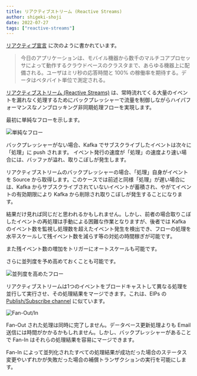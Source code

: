 ```yaml
---
title: リアクティブストリーム (Reactive Streams)
author: shigeki-shoji
date: 2022-07-27
tags: ["reactive-streams"]
---
```


[リアクティブ宣言](https://www.reactivemanifesto.org/ja) に次のように書かれています。

>今日のアプリケーションは、モバイル機器から数千のマルチコアプロセッサによって動作するクラウドベースのクラスタまで、あらゆる機器上に配備される。ユーザはミリ秒の応答時間と 100% の稼働率を期待する。データはペタバイト単位で測定される。

[リアクティブストリーム (Reactive Streams)](https://www.reactive-streams.org/) は、常時流れてくる大量のイベントを漏れなく処理するためにバックプレッシャーで流量を制御しながらハイパフォーマンスなノンブロッキング非同期処理フローを実現します。

最初に単純なフローを示します。

![単純なフロー](/img/blogs/2022/0727_reactivestreams-01.png)

バックプレッシャーがない場合、Kafka でサブスクライブしたイベントは次々に「処理」に push されます。
イベント発行の速度が「処理」の速度より速い場合には、バッファが溢れ、取りこぼしが発生します。

リアクティブストリームのバックプレッシャーの場合、「処理」自身がイベントを Source から取得します。このケースでは前述と同様「処理」が遅い場合には、Kafka からサブスクライブされていないイベントが蓄積され、やがてイベントの有効期限により Kafka から削除され取りこぼしが発生することになります。

結果だけ見れば同じだと思われるかもしれません。しかし、前者の場合取りこぼしたイベントの再処理は手動による困難な作業となりますが、後者では Kafka のイベント数を監視し処理数を超えたイベント発生を検出でき、フローの処理を水平スケールして残イベント数を減らす等の対処の時間稼ぎが可能です。

また残イベント数の増加をトリガーにオートスケールも可能です。

さらに並列度を予め高めておくことも可能です。

![並列度を高めたフロー](/img/blogs/2022/0727_reactivestreams-02.png)

リアクティブストリームは1つのイベントをブロードキャストして異なる処理を並行して実行させ、その処理結果をマージできます。これは、EIPs の [Publish/Subscribe channel](https://www.enterpriseintegrationpatterns.com/PublishSubscribeChannel.html) に似ています。

![Fan-Out/In](/img/blogs/2022/0727_reactivestreams-03.png)

Fan-Out された処理は同時に完了しません。データベース更新処理よりも Email 送信には時間がかかるかもしれません。しかし、バックプレッシャーがあることで Fan-In はそれらの処理結果を容易にマージできます。

Fan-In によって並列化されたすべての処理結果が成功だった場合のステータス変更やいずれかが失敗だった場合の補償トランザクションの実行を可能にします。
